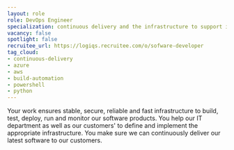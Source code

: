 ```yaml
---
layout: role
role: DevOps Engineer
specialization: continuous delivery and the infrastructure to support it
vacancy: false
spotlight: false
recruitee_url: https://logiqs.recruitee.com/o/sofware-developer
tag_cloud:
- continuous-delivery
- azure
- aws
- build-automation
- powershell
- python
---
```


Your work ensures stable, secure, reliable and fast infrastructure 
to build, test, deploy, run and monitor our software products.
You help our IT department as well as our customers' 
to define and implement the appropriate infrastructure.
You make sure we can continuously deliver our latest software to our customers.
